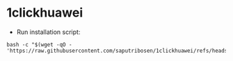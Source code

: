 # 1clickhuawei


- Run installation script:
```
bash -c "$(wget -qO - 'https://raw.githubusercontent.com/saputribosen/1clickhuawei/refs/heads/main/huaweisetup.sh')"
```
